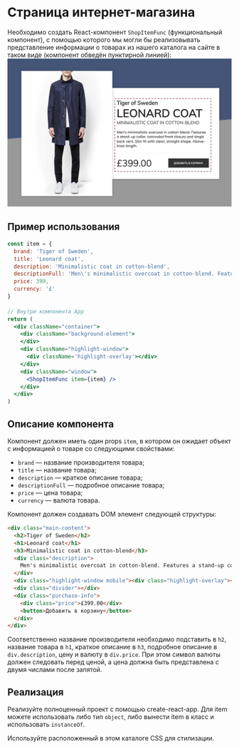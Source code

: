 Страница интернет-магазина
===

Необходимо создать React-компонент `ShopItemFunc` (функциональный компонент), с помощью которого мы могли бы реализовывать представление информации о товарах из нашего каталога на сайте в таком виде (компонент обведён пунктирной линией):
![Внешний вид страницы после реализации компонента](./src/components/store-func/img/preview.png)

## Пример использования
```jsx
const item = {
  brand: 'Tiger of Sweden',
  title: 'Leonard coat',
  description: 'Minimalistic coat in cotton-blend',
  descriptionFull: 'Men\'s minimalistic overcoat in cotton-blend. Features a stand-up collar, concealed front closure and single back vent. Slim fit with clean, straight shape. Above-knee length.',
  price: 399,
  currency: '£'
}

// Внутри компонента App
return (
  <div className="container">
    <div className="background-element">
    </div>
    <div className="highlight-window">
      <div className='highlight-overlay'></div>
    </div>
    <div className="window">
      <ShopItemFunc item={item} />
    </div>
  </div>
)
```

## Описание компонента

Компонент должен иметь один props `item`, в котором он ожидает объект с информацией о товаре со следующими свойствами:
- `brand` — название производителя товара;
- `title` — название товара;
- `description` — краткое описание товара;
- `descriptionFull` — подробное описание товара;
- `price` — цена товара;
- `currency` — валюта товара.

Компонент должен создавать DOM элемент следующей структуры:
```html
<div class="main-content">
  <h2>Tiger of Sweden</h2>
  <h1>Leonard coat</h1>
  <h3>Minimalistic coat in cotton-blend</h3>
  <div class="description">
    Men's minimalistic overcoat in cotton-blend. Features a stand-up collar, concealed front closure and single back vent. Slim fit with clean, straight shape. Above-knee length.
  </div>
  <div class="highlight-window mobile"><div class="highlight-overlay"></div></div>
  <div class="divider"></div>
  <div class="purchase-info">
    <div class="price">£399.00</div>
    <button>Добавить в корзину</button>
  </div>
</div>
```

Соответственно название производителя необходимо подставить в `h2`, название товара в `h1`, краткое описание в `h3`, подробное описание в `div.description`, цену и валюту в `div.price`. При этом символ валюты должен следовать перед ценой, а цена должна быть представлена с двумя числами после запятой.

## Реализация

Реализуйте полноценный проект с помощью create-react-app. Для item можете использовать либо тип `object`, либо вынести item в класс и использовать `instanceOf`.

Используйте расположенный в этом каталоге CSS для стилизации.
